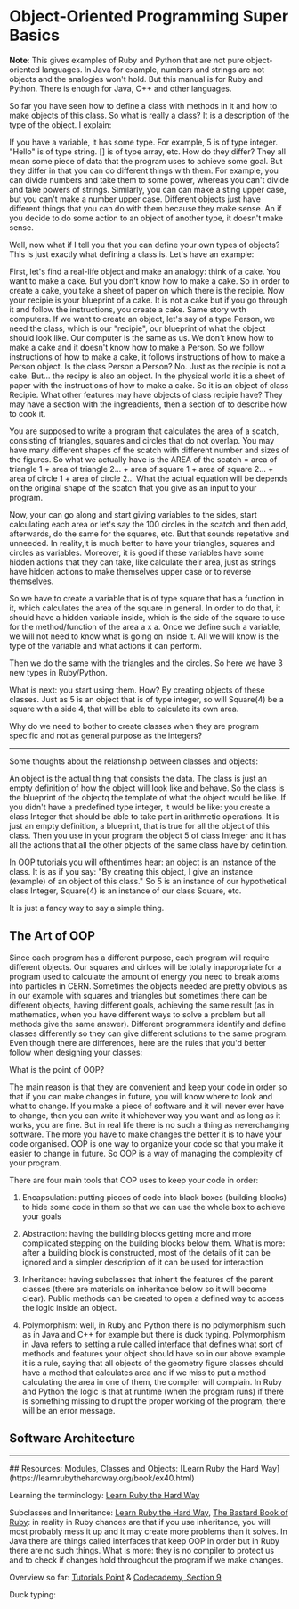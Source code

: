 # Object-Oriented Programming Super Basics

**Note**: This gives examples of Ruby and Python that are not pure object-oriented languages. In Java for example, numbers and strings are not objects and the analogies won't hold. But this manual is for Ruby and Python. There is enough for Java, C++ and other languages.

So far you have seen how to define a class with methods in it and how to make objects of this class. So what is really a class? It is a description of the type of the object. I explain: 

If you have a variable, it has some type. For example, 5 is of type integer. "Hello" is of type string. [] is of type array, etc. How do they differ? They all mean some piece of data that the program uses to achieve some goal. But they differ in that you can do different things with them. For example, you can divide numbers and take them to some power, whereas you can't divide and take powers of strings. Similarly, you can can make a sting upper case, but you can't make a number upper case. Different objects just have different things that you can do with them because they make sense. An if you decide to do some action to an object of another type, it doesn't make sense. 

Well, now what if I tell you that you can define your own types of objects? This is just exactly what defining a class is. Let's have an example: 

First, let's find a real-life object and make an analogy: think of a cake. You want to make a cake. But you don't know how to make a cake. So in order to create a cake, you take a sheet of paper on which there is the recipie. Now your recipie is your blueprint of a cake. It is not a cake but if you go through it and follow the instructions, you create a cake. Same story with computers. If we want to create an object, let's say of a type Person, we need the class, which is our "recipie", our blueprint of what the object should look like. Our computer is the same as us. We don't know how to make a cake and it doesn't know how to make a Person. So we follow instructions of how to make a cake, it follows instructions of how to make a Person object. Is the class Person a Person? No. Just as the recipie is not a cake. But... the recipy is also an object. In the physical world it is a sheet of paper with the instructions of how to make a cake. So it is an object of class Recipie. What other features may have objects of class recipie have? They may have a section with the ingreadients, then a section of to describe how to cook it. 

You are supposed to write a program that calculates the area of a scatch, consisting of triangles, squares and circles that do not overlap. You may have many different shapes of the scatch with different number and sizes of the figures. So what we actually have is the AREA of the scatch = area of triangle 1 + area of triangle 2... + area of square 1 + area of square 2... + area of circle 1 + area of circle 2... What the actual equation will be depends on the original shape of the scatch that you give as an input to your program. 

Now, your can go along and start giving variables to the sides, start calculating each area or let's say the 100 circles in the scatch and then add, afterwards, do the same for the squares, etc. But that sounds repetative and unneeded. In reality,it is much better to have your triangles, squares and circles as variables. Moreover, it is good if these variables have some hidden actions that they can take, like calculate their area, just as strings have hidden actions to make themselves upper case or to reverse themselves. 

So we have to create a variable that is of type square that has a function in it, which calculates the area of the square in general. In order to do that, it should have a hidden variable inside, which is the side of the square to use for the method/function of the area a x a. Once we define such a variable, we will not need to know what is going on inside it. All we will know is the type of the variable and what actions it can perform. 

Then we do the same with the triangles and the circles. So here we have 3 new types in Ruby/Python. 

What is next: you start using them. How? By creating objects of these classes. Just as 5 is an object that is of type integer, so will Square(4) be a square with a side 4, that will be able to calculate its own area. 

Why do we need to bother to create classes when they are program specific and not as general purpose as the integers? 

<hr>
Some thoughts about the relationship between classes and objects: 

An object is the actual thing that consists the data. The class is just an empty definition of how the object will look like and behave. So the class is the blueprint of the objectq the template of what the object would be like. If you didn't have a predefined type integer, it would be like: you create a class Integer that should be able to take part in arithmetic operations. It is just an empty definition, a blueprint, that is true for all the object of this class. Then you use in your program the object 5 of class Integer and it has all the actions that all the other pbjects of the same class have by definition. 

In OOP tutorials you will ofthentimes hear: an object is an instance of the class. It is as if you say: "By creating this object, I give an instance (example) of an object of this class." So 5 is an instance of our hypothetical class Integer, Square(4) is an instance of our class Square, etc. 

It is just a fancy way to say a simple thing. 

## The Art of OOP

Since each program has a different purpose, each program will require different objects. Our squares and cirlces will be totally inappropriate for a program used to calculate the amount of energy you need to break atoms into particles in CERN. Sometimes the objects needed are pretty obvious as in our example with squares and triangles but sometimes there can be different objects, having different goals, achieving the same result (as in mathematics, when you have different ways to solve a problem but all methods give the same answer). Different programmers identify and define classes differently so they can give different solutions to the same program. Even though there are differences, here are the rules that you'd better follow when designing your classes: 

What is the point of OOP?

The main reason is that they are convenient and keep your code in order so that if you can make changes in future, you will know where to look and what to change. If you make a piece of software and it will never ever have to change, then you can write it whichever way you want and as long as it works, you are fine. But in real life there is no such a thing as neverchanging software. The more you have to make changes the better it is to have your code organised. OOP is one way to organize your code so that you make it easier to change in future. So OOP is a way of managing the complexity of your program.

There are four main tools that OOP uses to keep your code in order: 

1. Encapsulation: putting pieces of code into black boxes (building blocks) to hide some code in them so that we can use the whole box to achieve your goals

2. Abstraction: having the building blocks getting more and more complicated stepping on the building blocks below them. What is more: after a building block is constructed, most of the details of it can be ignored and a simpler description of it can be used for interaction

3. Inheritance: having subclasses that inherit the features of the parent classes (there are materials on inheritance below so it will become clear). Public methods can be created to open a defined way to access the logic inside an object. 

4. Polymorphism: well, in Ruby and Python there is no polymorphism such as in Java and C++ for example but there is duck typing. Polymorphism in Java refers to setting a rule called interface that defines what sort of methods and features your object should have so in our above example it is a rule, saying that all objects of the geometry figure classes should have a method that calculates area and if we miss to put a method calculating the area in one of them, the compiler will complain. In Ruby and Python the logic is that at runtime (when the program runs) if there is something missing to dirupt the proper working of the program, there will be an error message. 

## Software Architecture

<hr>
## Resources: 
Modules, Classes and Objects: [Learn Ruby the Hard Way](https://learnrubythehardway.org/book/ex40.html)

Learning the terminology: [Learn Ruby the Hard Way](https://learnrubythehardway.org/book/ex41.html)

Subclasses and Inheritance: [Learn Ruby the Hard Way](https://learnrubythehardway.org/book/ex42.html), [The Bastard Book of Ruby](http://ruby.bastardsbook.com/chapters/oops/): in reality in Ruby chances are that if you use inheritance, you will most probably mess it up and it may create more problems than it solves. In Java there are things called interfaces that keep OOP in order but in Ruby there are no such things. What is more: they is no compiler to protect us and to check if changes hold throughout the program if we make changes. 

Overview so far: [Tutorials Point](https://www.tutorialspoint.com/ruby/ruby_object_oriented.htm) & [Codecademy, Section 9](https://www.codecademy.com/learn/ruby)

Duck typing: 
